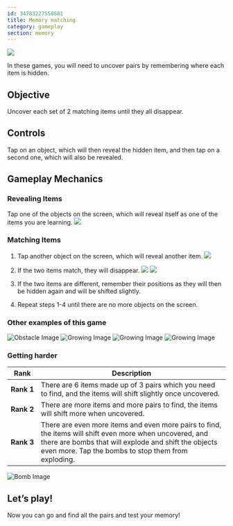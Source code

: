 ```yaml
---
id: 34783227558681
title: Memory matching
category: gameplay
section: memory
---
```

![](https://help.studycat.com/hc/article_attachments/34783202572569)

In these games, you will need to uncover pairs by remembering where each item is hidden.

## Objective

Uncover each set of 2 matching items until they all disappear.

## Controls

Tap on an object, which will then reveal the hidden item, and then tap on a second one, which will also be revealed.

## Gameplay Mechanics

### Revealing Items

Tap one of the objects on the screen, which will reveal itself as one of the items you are learning. ![](https://help.studycat.com/hc/article_attachments/34783202572569)

### Matching Items

1. Tap another object on the screen, which will reveal another item. ![](https://help.studycat.com/hc/article_attachments/34783227455641)

2. If the two items match, they will disappear. ![](https://help.studycat.com/hc/article_attachments/34783202585497) ![](https://help.studycat.com/hc/article_attachments/34783202588569)

3. If the two items are different, remember their positions as they will then be hidden again and will be shifted slightly.

4. Repeat steps 1-4 until there are no more objects on the screen.

### Other examples of this game

![Obstacle Image](https://help.studycat.com/hc/article_attachments/34783227488537)
![Growing Image](https://help.studycat.com/hc/article_attachments/34783227493913) 
![Growing Image](https://help.studycat.com/hc/article_attachments/34783202605977) 
![Growing Image](https://help.studycat.com/hc/article_attachments/34783202616089)

### Getting harder

| Rank | Description |
| --- | --- |
| **Rank&nbsp;1** | There are 6 items made up of 3 pairs which you need to find, and the items will shift slightly once uncovered. |
| **Rank&nbsp;2** | There are more items and more pairs to find, the items will shift more when uncovered. |
| **Rank&nbsp;3** | There are even more items and even more pairs to find, the items will shift even more when uncovered, and there are bombs that will explode and shift the objects even more. Tap the bombs to stop them from exploding. |

![Bomb Image](https://help.studycat.com/hc/article_attachments/34783202645785)

## Let’s play!

Now you can go and find all the pairs and test your memory!